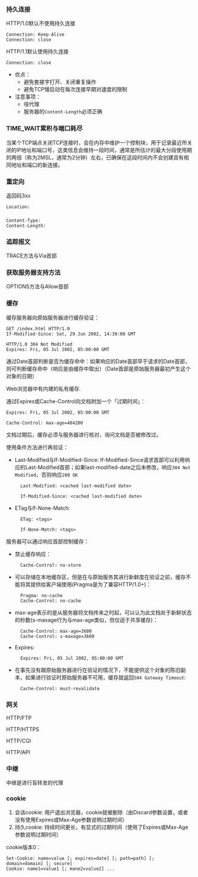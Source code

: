 ### 持久连接

HTTP/1.0默认不使用持久连接

    Connection: Keep-Alive
    Connection: close

HTTP/1.1默认使用持久连接

    Connection: close

* 优点：
    * 避免套接字打开、关闭重复操作
    * 避免TCP慢启动在每次连接早期对速度的限制
* 注意事项：
    * 哑代理
    * 服务器的`Content-Length`必须正确

### TIME_WAIT累积与端口耗尽

当某个TCP端点关闭TCP连接时，会在内存中维护一个控制块，用于记录最近所关闭的IP地址和端口号，这类信息会维持一段时间，通常是所估计的最大分段使用期的两倍（称为2MSL，通常为2分钟）左右，已确保在这段时间内不会创建具有相同地址和端口的新连接。

### 重定向

返回码3xx

    Location:

###

    Content-Type:
    Content-Length:

### 追踪报文

TRACE方法与Via首部

### 获取服务器支持方法

OPTIONS方法与Allow首部

### 缓存

缓存服务器向原始服务器进行缓存验证：

    GET /index.html HTTP/1.0
    If-Modified-Since: Sat, 29 Jun 2002, 14:30:00 GMT

    HTTP/1.0 304 Not Modified
    Expires: Fri, 05 Jul 2002, 05:00:00 GMT

通过Date首部判断是否为缓存命中：如果响应的Date首部早于请求的Date首部，则可判断缓存命中（响应是由缓存中取出）（Date首部是原始服务器最初产生这个对象的日期）

Web浏览器中有内建的私有缓存.

通过Expires或Cache-Control向文档附加一个「过期时间」：

    Expires: Fri, 05 Jul 2002, 05:00:00 GMT

    Cache-Control: max-age=484200

文档过期后，缓存必须与服务器进行核对，询问文档是否被修改过。

使用条件方法进行再验证：

* Last-Modified与If-Modified-Since: If-Modified-Since请求首部可以利用响应的Last-Modified首部；如果last-modified-date之后未修改，响应`304 Not Modified`，否则响应`200 OK`

        Last-Modified: <cached last-modified date>

        If-Modified-Since: <cached last-modified date>

* ETag与If-None-Match:

        ETag: <tags>

        If-None-Match: <tags>

服务器可以通过响应首部控制缓存：

* 禁止缓存响应：

        Cache-Control: no-store

* 可以存储在本地缓存区，但是在与原始服务其进行新鲜度在验证之前，缓存不能将其提供给客户端使用(Pragma是为了兼容HTTP/1.0+)：

        Pragma: no-cache
        Cache-Control: no-cache

* max-age表示的是从服务器将文档传来之时起，可以认为此文档处于新鲜状态的秒数(s-maxage行为与max-age类似，但仅适于共享缓存)：

        Cache-Control: max-age=3600
        Cache-Control: s-maxage=3600

* Expires:

        Expires: Fri, 05 Jul 2002, 05:00:00 GMT

* 在事先没有跟原始服务器进行在验证的情况下，不能提供这个对象的陈旧副本，如果进行验证时原始服务器不可用，缓存就返回`504 Gateway Timeout`:

        Cache-Control: must-revalidate

### 网关

HTTP/FTP

HTTP/HTTPS

HTTP/CGI

HTTP/API

### 中继

中继是进行盲转发的代理

### cookie

1. 会话cookie: 用户退出浏览器，cookie就被删除（由Discard参数设置，或者没有使用Expires或Max-Age参数说明过期时间）
2. 持久cookie: 持续时间更长，有显式的过期时间（使用了Expires或Max-Age参数说明过期时间）

cookie版本0：

    Set-Cookie: name=value [; expires=date] [; path=path] [; domain=domain] [; secure]
    Cookie: name1=value1 [; mane2=value2] ...


